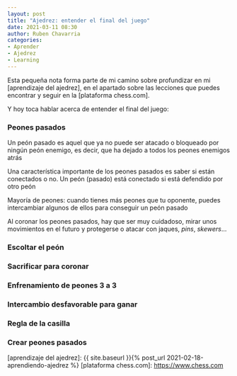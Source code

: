 ```yaml
---
layout: post
title: "Ajedrez: entender el final del juego"
date: 2021-03-11 08:30
author: Ruben Chavarria
categories: 
- Aprender
- Ajedrez
- Learning
---
```


Esta pequeña nota forma parte de mi camino sobre profundizar en mi
[aprendizaje del ajedrez], en el apartado sobre las lecciones que puedes
encontrar y seguir en la [plataforma chess.com].

Y hoy toca hablar acerca de entender el final del juego:

<!-- more -->

### Peones pasados

Un peón pasado es aquel que ya no puede ser atacado o bloqueado por ningún peón
enemigo, es decir, que ha dejado a todos los peones enemigos atrás

Una característica importante de los peones pasados es saber si están conectados
o no. Un peón (pasado) está conectado si está defendido por otro peón

Mayoría de peones: cuando tienes más peones que tu oponente, puedes intercambiar
algunos de ellos para conseguir un peón pasado

Al coronar los peones pasados, hay que ser muy cuidadoso, mirar unos movimientos
en el futuro y protegerse o atacar con jaques, *pins*, *skewers*...

### Escoltar el peón
### Sacrificar para coronar
### Enfrenamiento de peones 3 a 3
### Intercambio desfavorable para ganar
### Regla de la casilla
### Crear peones pasados

[aprendizaje del ajedrez]: {{ site.baseurl }}{% post_url 2021-02-18-aprendiendo-ajedrez %}
[plataforma chess.com]: https://www.chess.com
